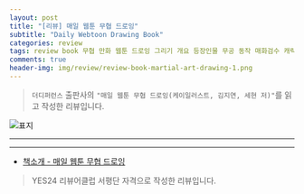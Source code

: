 ```yaml
---  
layout: post  
title: "[리뷰] 매일 웹툰 무협 드로잉"  
subtitle: "Daily Webtoon Drawing Book"  
categories: review  
tags: review book 무협 만화 웹툰 드로잉 그리기 개요 등장인물 무공 동작 매화검수 캐릭터     
comments: true  
header-img: img/review/review-book-martial-art-drawing-1.png
---  
```

  
> `더디퍼런스` 출판사의 `"매일 웹툰 무협 드로잉(케이일러스트, 김지연, 세현 저)"`를 읽고 작성한 리뷰입니다.  

![표지](https://theorydb.github.io/assets/img/review/review-book-martial-art-drawing-1.png)  

---

> 


---

* [책소개 - 매일 웹툰 무협 드로잉](https://www.yes24.com/Product/Goods/121509409)

> YES24 리뷰어클럽 서평단 자격으로 작성한 리뷰입니다.
